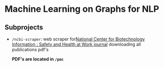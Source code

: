 # Machine Learning on Graphs for NLP

## Subprojects

- `/ncbi-scraper`: web scraper for[National Center for Biotechnology Information : Safety and Health at Work journal](https://www.ncbi.nlm.nih.gov/pmc/journals/1859/) downloading all publications pdf's

  **PDF's are located in `/pmc`**
